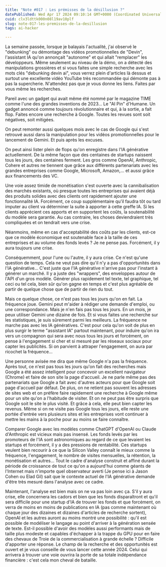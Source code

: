 ```yaml
---
title: "Note #017 : Les prémisses de la désillusion ?"
datePublished: Wed Apr 17 2024 09:10:14 GMT+0000 (Coordinated Universal Time)
cuid: clv3ldttk000n08l19av10plf
slug: note-017-les-premisses-de-la-desillusion
tags: ai-hacker

---
```


La semaine passée, lorsque je balayais l'actualité, j'ai observé le "debunking" ou démontage des vidéos promotionnelles de "Devin", l'assistant IA qu'on annonçait "autonome" et qui allait "remplacer" les développeurs. Même seulement au niveau de la démo, on a détecté des manipulations grossières et si vous faites une simple recherche avec les mots clés "debunking devin ai", vous verrez plein d'articles là dessus et surtout une excellente vidéo YouTube très recommandée qui démonte pas à pas la supercherie. N'attendez pas que je vous donne les liens. Faites par vous même les recherches.

Pareil avec un gadget qui avait même été nommé par le magazine TIME comme l'une des grandes inventions de 2023... Le "AI Pin" d'Humane. Un gadget annoncé comme toujours révolutionnaire et qui, à la sortie, a fait flop. Faites encore une recherche à Google. Toutes les revues sont soit négatives, soit mitigées.

On peut remonter aussi quelques mois avec le cas de Google qui s'est retrouvé aussi dans la manipulation pour les vidéos promotionnelles pour le lancement de Gemini. Et puis après les excuses.

On peut ainsi lister plein de flops qu'on enregistre dans l'IA générative actuellement. De la même façon que des centaines de startups naissent tous les jours, des centaines ferment. Les gros comme OpenAI, Anthropic, Cohere et autres ne tiennent que grâce aux différents partenariats avec les grandes entreprises comme Google, Microsoft, Amazon,... et aussi grâce aux financements des VC.

Une voie assez timide de monétisation s'est ouverte avec la cannibalisation des marchés existants, où presque toutes les entreprises qui avaient déjà des produits solides avec des clients ont rapidement ajouter une fonctionnalité IA. Forcément, ce coup supplémentaire qu'il faudra tôt ou tard imputer au client va déterminer la suite à apporter à cette greffe IA. Si les clients apprécient ces apports et en supportent les coûts, la soutenabilité du modèle sera garantie. Au cas contraire, les choses deviendraient très compliquées et on tendrait vers une crise.

Néanmoins, même en cas d'acceptabilité des coûts par les clients, est-ce que ce modèle économique est soutenable face à la taille de ces entreprises et au volume des fonds levés ? Je ne pense pas. Forcément, il y aura toujours une crise.

Conséquemment, pour l'une ou l'autre, il y aura crise. Ce n'est qu'une question de temps. Cela ne veut pas dire qu'il n'y a pas d'opportunités dans l'IA générative... C'est juste que l'IA générative n'arrive pas pour l'instant à générer un marché. Il y a juste des "wrappers", des enveloppes autour de l'API d'un gros modèle. Générer plus rapidement tel texte, tel graphique, tel ceci ou tel cela, bien sûr qu'on gagne en temps et c'est plus agréable de partir de quelque chose que de partir de rien du tout.

Mais ce quelque chose, ce n'est pas tous les jours qu'on en fait. La fréquence joue. Gemini peut m'aider à rédiger une demande d'emploi, ou une correspondance. Mais je n'en fais pas tous les jours. En un mois, je peux utiliser Gemini une dizaine de fois. Et si vous faites une recherche sur les statistiques, je suis sûrement parmi les meilleurs. La fréquence ne marche pas avec les IA génératives. C'est pour cela qu'on voit de plus en plus surgir le terme "assistant IA" partout maintenant, pour induire qu'on ira vers un compagnon qui sera avec nous tous les jours et forcément, on pense à l'engagement si cher et si mesuré par les réseaux sociaux pour capter les publicités. Si on parvient à attraper l'engagement, on aura par ricochet la fréquence...

Une personne avisée me dira que même Google n'a pas la fréquence. Après tout, ce n'est pas tous les jours qu'on fait des recherches mais Google a été assez intelligent pour concevoir un excellent navigateur (Chrome) et faire de son site la page d'accueil. Je ne parle même pas des partenariats que Google a fait avec d'autres acteurs pour que Google soit page d'accueil par défaut. De plus, on ne retient pas souvent les adresses de sites web et on préfère faire rapidement une recherche à Google même pour un site qu'on a l'habitude de visiter. Et on ne peut pas être surpris que Google soit le site le plus visité. Et grâce à cela, elle peut bien capter les revenus. Même si on ne visite pas Google tous les jours, elle reste une portée d'entrée vers plusieurs sites et les entreprises vont continuer à mettre les mains à la poche pour au moins se faire connaître.

Comparer Google avec les modèles comme ChatGPT d'OpenAI ou Claude d'Anthropic est vicieux mais pas insensé. Les fonds levés par les promoteurs de l'IA sont astronomiques au regard de ce que levaient les startups et forcément, il y a des pressions de rentabilité. Ces startups veulent bien recourir à ce que la Silicon Valley connaît le mieux comme la fréquence, l'engagement, le nombre de visites mensuelles, la rétention, la monétisation et autres... Tout le cadre d'analyse construit et affiné durant la période de croissance de tout ce qu'on a aujourd'hui comme géants de l'Internet mais n'importe quel observateur averti (Je pense ici à Jason Cohen ou Elad Gil) sait que le contexte actuel de l'IA générative demande d'être très mesuré dans l'analyse avec ce cadre.

Maintenant, l'analyse est bien mais on ne va pas loin avec ça. S'il y aura crise, elle concernera les cadors et bien que les fonds disparaîtront et qu'il sera difficile pour une startup d'IA de trouver les fonds et que forcément, on verra de moins en moins de publications en IA (pas comme maintenant où chaque jour des dizaines et dizaines d'articles de recherche sortent), OpenAI et les autres auront au moins montré une possibilité : qu'il est possible de modéliser le langage au point d'arriver à la génération sensée de texte. Est-il possible d'avoir des modèles aussi performants mais de taille plus modeste et capables d'échapper à la trappe du GPU pour en faire des chevaux de Troie de la commercialisation à grande échelle ? Difficile d'apporter une réponse. Le champ de la recherche et des opportunités est ouvert et je vous conseille de vous lancer cette année 2024. Celui qui arrivera à trouver une voie ouvrira la porte de sa totale indépendance financière : c'est cela mon cheval de bataille.